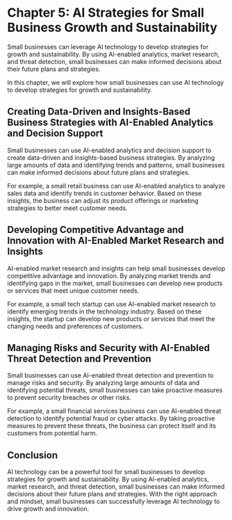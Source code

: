 Chapter 5: AI Strategies for Small Business Growth and Sustainability
=====================================================================

Small businesses can leverage AI technology to develop strategies for growth and sustainability. By using AI-enabled analytics, market research, and threat detection, small businesses can make informed decisions about their future plans and strategies.

In this chapter, we will explore how small businesses can use AI technology to develop strategies for growth and sustainability.

Creating Data-Driven and Insights-Based Business Strategies with AI-Enabled Analytics and Decision Support
----------------------------------------------------------------------------------------------------------

Small businesses can use AI-enabled analytics and decision support to create data-driven and insights-based business strategies. By analyzing large amounts of data and identifying trends and patterns, small businesses can make informed decisions about future plans and strategies.

For example, a small retail business can use AI-enabled analytics to analyze sales data and identify trends in customer behavior. Based on these insights, the business can adjust its product offerings or marketing strategies to better meet customer needs.

Developing Competitive Advantage and Innovation with AI-Enabled Market Research and Insights
--------------------------------------------------------------------------------------------

AI-enabled market research and insights can help small businesses develop competitive advantage and innovation. By analyzing market trends and identifying gaps in the market, small businesses can develop new products or services that meet unique customer needs.

For example, a small tech startup can use AI-enabled market research to identify emerging trends in the technology industry. Based on these insights, the startup can develop new products or services that meet the changing needs and preferences of customers.

Managing Risks and Security with AI-Enabled Threat Detection and Prevention
---------------------------------------------------------------------------

Small businesses can use AI-enabled threat detection and prevention to manage risks and security. By analyzing large amounts of data and identifying potential threats, small businesses can take proactive measures to prevent security breaches or other risks.

For example, a small financial services business can use AI-enabled threat detection to identify potential fraud or cyber attacks. By taking proactive measures to prevent these threats, the business can protect itself and its customers from potential harm.

Conclusion
----------

AI technology can be a powerful tool for small businesses to develop strategies for growth and sustainability. By using AI-enabled analytics, market research, and threat detection, small businesses can make informed decisions about their future plans and strategies. With the right approach and mindset, small businesses can successfully leverage AI technology to drive growth and innovation.
